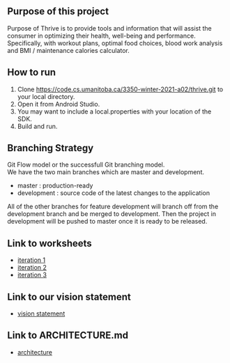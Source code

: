 ## Purpose of this project
Purpose of Thrive is to provide tools and information that will assist the consumer in optimizing their health, well-being and performance. Specifically, with workout plans, optimal food choices, blood work analysis and BMI / maintenance calories calculator. 

## How to run
1. Clone https://code.cs.umanitoba.ca/3350-winter-2021-a02/thrive.git to your local directory.
2. Open it from Android Studio.
3. You may want to include a local.properties with your location of the SDK.
4. Build and run.

## Branching Strategy
Git Flow model or the successfull Git branching model.<br/>
We have the two main branches which are master and development. <br/>

* master : production-ready
* development : source code of the latest changes to the application<br/>

All of the other branches for feature development will branch off from the development branch and be merged to development. Then the project in development will be pushed to master once it is ready to be released. 

## Link to worksheets
* [iteration 1](https://code.cs.umanitoba.ca/3350-winter-2021-a02/thrive/-/blob/development/i1_worksheet_group3.md)
* [iteration 2](https://code.cs.umanitoba.ca/3350-winter-2021-a02/thrive/-/blob/development/iteration2WorkSheet.md)
* [iteration 3]()

## Link to our vision statement
* [vision statement](https://code.cs.umanitoba.ca/3350-winter-2021-a02/thrive/-/blob/master/VISION.md)

## Link to ARCHITECTURE.md
* [architecture](https://code.cs.umanitoba.ca/3350-winter-2021-a02/thrive/-/blob/development/architecture.md)